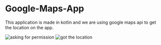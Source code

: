 # Google-Maps-App
This application is made in kotlin and we are using google maps api to get the location on the app.

![asking for permission](https://user-images.githubusercontent.com/88628393/184551211-474326ce-084a-40c6-8575-02a8fe20bd24.jpeg)
![got the location](https://user-images.githubusercontent.com/88628393/184551217-a2674642-69ac-4bd5-919c-8ba2f55ec4b1.jpeg)
